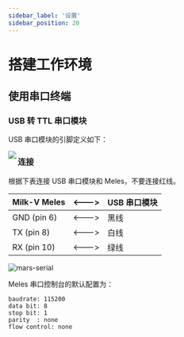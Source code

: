```yaml
---
sidebar_label: '设置'
sidebar_position: 20
---
```


# 搭建工作环境

## 使用串口终端

### USB 转 TTL 串口模块

USB 串口模块的引脚定义如下：

<Image src='/docs/common/usb2ttl.webp' maxWidth='100%' align='left' />

### 连接

根据下表连接 USB 串口模块和 Meles，不要连接红线。

| Milk-V Meles  | \<---> | USB 串口模块 |
| ------------ | ------ | ---------- |
| GND (pin 6)  | \<---> | 黑线 |
| TX  (pin 8)  | \<---> | 白线 |
| RX  (pin 10) | \<---> | 绿线 |

![mars-serial](/docs/meles/meles-serial.png)

Meles 串口控制台的默认配置为：

```
baudrate: 115200
data bit: 8
stop bit: 1
parity  : none
flow control: none
```
